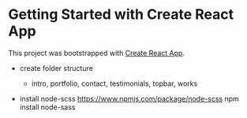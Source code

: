 # Getting Started with Create React App

This project was bootstrapped with [Create React App](https://github.com/facebook/create-react-app).

- create folder structure

  - intro, portfolio, contact, testimonials, topbar, works

- install node-scss
  https://www.npmjs.com/package/node-scss
  npm install node-sass

